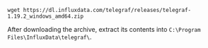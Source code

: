 ```shell
wget https://dl.influxdata.com/telegraf/releases/telegraf-1.19.2_windows_amd64.zip
```

After downloading the archive, extract its contents into `C:\Program Files\InfluxData\telegraf\`.
